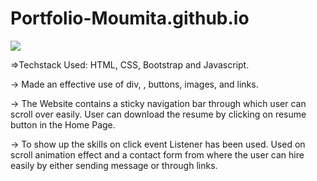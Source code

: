 # Portfolio-Moumita.github.io
<img src="https://t.bkit.co/w_64312decaccdb.gif" />

=>Techstack Used: HTML, CSS, Bootstrap and Javascript.

-> Made an effective use of div, , buttons, images, and links.

-> The Website contains a sticky navigation bar through which user can scroll over easily. User can download the resume by clicking on resume button in the Home Page.

-> To show up the skills on click event Listener has been used. Used on scroll animation effect and a contact form from where the user can hire easily by either sending message or through links.
